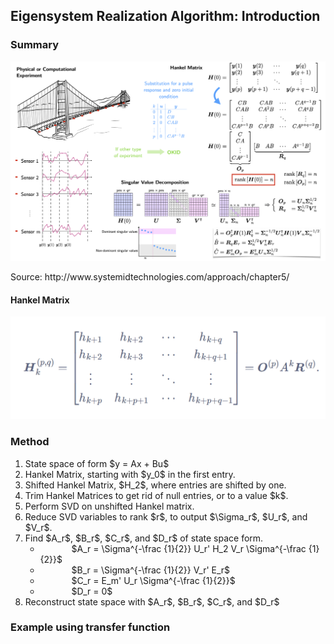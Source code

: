 <h2> Eigensystem Realization Algorithm: Introduction </h2>
<h3> Summary</h3>
<img src="images/summary.png">
<p> Source: http://www.systemidtechnologies.com/approach/chapter5/ </p>
<h4> Hankel Matrix </h4>
<img src="images/hnkl.png">

<h3> Method </h3>
<ol>
    <li> State space of form $y = Ax + Bu$
    <li> Hankel Matrix, starting with $y_0$ in the first entry.
    <li> Shifted Hankel Matrix, $H_2$, where entries are shifted by one.
    <li> Trim Hankel Matrices to get rid of null entries, or to a value $k$.
    <li> Perform SVD on unshifted Hankel matrix.
    <li> Reduce SVD variables to rank $r$, to output $\Sigma_r$, $U_r$, and $V_r$.
    <li> Find $A_r$, $B_r$, $C_r$, and $D_r$ of state space form.
        <ul id="ind">
            <li> $A_r = \Sigma^{-\frac {1}{2}} U_r' H_2 V_r \Sigma^{-\frac {1}{2}}$
            <li> $B_r = \Sigma^{-\frac {1}{2}} V_r' E_r$
            <li> $C_r = E_m' U_r \Sigma^{-\frac {1}{2}}$
            <li> $D_r = 0$
        </ul>   
    <li> Reconstruct state space with $A_r$, $B_r$, $C_r$, and $D_r$
</ol>

<h3> Example using transfer function </h3>

<head>
<style>
.row:after {
    content: "";
    display: table;
    clear: both;
}
.column {
    float: left;
    width: 50%;
}
#ind
{
 text-indent:50px;
}
</style>
</head>